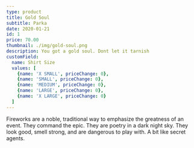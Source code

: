 ```yaml
---
type: product
title: Gold Soul
subtitle: Parka
date: 2020-01-21
id: 1
price: 70.00
thumbnail: ./img/gold-soul.png
description: You got a gold soul. Dont let it tarnish
customField: 
  name: Shirt Size
  values: [
    {name: 'X SMALL', priceChange: 0},
    {name: 'SMALL', priceChange: 0}, 
    {name: 'MEDIUM', priceChange: 0},
    {name: 'LARGE', priceChange: 0},
    {name: 'X LARGE', priceChange: 0}
  ]
---
```


Fireworks are a noble, traditional way to emphasize the greatness of an event. They command the epic. They are poetry in a dark night sky. They look good, smell strong, and are dangerous to play with. A bit like secret agents.
